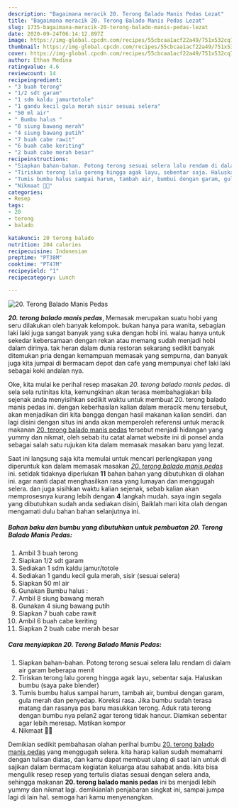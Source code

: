 ```yaml
---
description: "Bagaimana meracik 20. Terong Balado Manis Pedas Lezat"
title: "Bagaimana meracik 20. Terong Balado Manis Pedas Lezat"
slug: 1735-bagaimana-meracik-20-terong-balado-manis-pedas-lezat
date: 2020-09-24T06:14:12.897Z
image: https://img-global.cpcdn.com/recipes/55cbcaa1acf22a49/751x532cq70/20-terong-balado-manis-pedas-foto-resep-utama.jpg
thumbnail: https://img-global.cpcdn.com/recipes/55cbcaa1acf22a49/751x532cq70/20-terong-balado-manis-pedas-foto-resep-utama.jpg
cover: https://img-global.cpcdn.com/recipes/55cbcaa1acf22a49/751x532cq70/20-terong-balado-manis-pedas-foto-resep-utama.jpg
author: Ethan Medina
ratingvalue: 4.6
reviewcount: 14
recipeingredient:
- "3 buah terong"
- "1/2 sdt garam"
- "1 sdm kaldu jamurtotole"
- "1 gandu kecil gula merah sisir sesuai selera"
- "50 ml air"
- " Bumbu halus "
- "8 siung bawang merah"
- "4 siung bawang putih"
- "7 buah cabe rawit"
- "6 buah cabe keriting"
- "2 buah cabe merah besar"
recipeinstructions:
- "Siapkan bahan-bahan. Potong terong sesuai selera lalu rendam di dalam air garam beberapa menit"
- "Tiriskan terong lalu goreng hingga agak layu, sebentar saja. Haluskan bumbu (saya pake blender)"
- "Tumis bumbu halus sampai harum, tambah air, bumbui dengan garam, gula merah dan penyedap. Koreksi rasa. Jika bumbu sudah terasa matang dan rasanya pas baru masukkan terong. Aduk rata terong dengan bumbu nya pelan2 agar terong tidak hancur. Diamkan sebentar agar lebih meresap. Matikan kompor"
- "Nikmaat 💝🍆"
categories:
- Resep
tags:
- 20
- terong
- balado

katakunci: 20 terong balado 
nutrition: 204 calories
recipecuisine: Indonesian
preptime: "PT38M"
cooktime: "PT47M"
recipeyield: "1"
recipecategory: Lunch

---
```



![20. Terong Balado Manis Pedas](https://img-global.cpcdn.com/recipes/55cbcaa1acf22a49/751x532cq70/20-terong-balado-manis-pedas-foto-resep-utama.jpg)

<b><i>20. terong balado manis pedas</i></b>, Memasak merupakan suatu hobi yang seru dilakukan oleh banyak kelompok. bukan hanya para wanita, sebagian laki laki juga sangat banyak yang suka dengan hobi ini. walau hanya untuk sekedar kebersamaan dengan rekan atau memang sudah menjadi hobi dalam dirinya. tak heran dalam dunia restoran sekarang sedikit banyak ditemukan pria dengan kemampuan memasak yang sempurna, dan banyak juga kita jumpai di bermacam depot dan cafe yang mempunyai chef laki laki sebagai koki andalan nya.

Oke, kita mulai ke perihal resep masakan <i>20. terong balado manis pedas</i>. di sela sela rutinitas kita, kemungkinan akan terasa membahagiakan bila sejenak anda menyisihkan sedikit waktu untuk membuat 20. terong balado manis pedas ini. dengan keberhasilan kalian dalam meracik menu tersebut, akan menjadikan diri kita bangga dengan hasil makanan kalian sendiri. dan lagi disini dengan situs ini anda akan memperoleh referensi untuk meracik makanan <u>20. terong balado manis pedas</u> tersebut menjadi hidangan yang yummy dan nikmat, oleh sebab itu catat alamat website ini di ponsel anda sebagai salah satu rujukan kita dalam memasak masakan baru yang lezat.




Saat ini langsung saja kita memulai untuk mencari perlengkapan yang diperuntuk kan dalam memasak masakan <u><i>20. terong balado manis pedas</i></u> ini. setidak tidaknya diperlukan <b>11</b> bahan bahan yang dibutuhkan di olahan ini. agar nanti dapat menghasilkan rasa yang lumayan dan menggugah selera. dan juga sisihkan waktu kalian sejenak, sebab kalian akan memprosesnya kurang lebih dengan <b>4</b> langkah mudah. saya ingin segala yang dibutuhkan sudah anda sediakan disini, Baiklah mari kita olah dengan mengamati dulu bahan bahan selanjutnya ini.

<!--inarticleads1-->

##### Bahan baku dan bumbu yang dibutuhkan untuk pembuatan 20. Terong Balado Manis Pedas:

1. Ambil 3 buah terong
1. Siapkan 1/2 sdt garam
1. Sediakan 1 sdm kaldu jamur/totole
1. Sediakan 1 gandu kecil gula merah, sisir (sesuai selera)
1. Siapkan 50 ml air
1. Gunakan  Bumbu halus :
1. Ambil 8 siung bawang merah
1. Gunakan 4 siung bawang putih
1. Siapkan 7 buah cabe rawit
1. Ambil 6 buah cabe keriting
1. Siapkan 2 buah cabe merah besar




<!--inarticleads2-->

##### Cara menyiapkan 20. Terong Balado Manis Pedas:

1. Siapkan bahan-bahan. Potong terong sesuai selera lalu rendam di dalam air garam beberapa menit
1. Tiriskan terong lalu goreng hingga agak layu, sebentar saja. Haluskan bumbu (saya pake blender)
1. Tumis bumbu halus sampai harum, tambah air, bumbui dengan garam, gula merah dan penyedap. Koreksi rasa. Jika bumbu sudah terasa matang dan rasanya pas baru masukkan terong. Aduk rata terong dengan bumbu nya pelan2 agar terong tidak hancur. Diamkan sebentar agar lebih meresap. Matikan kompor
1. Nikmaat 💝🍆




Demikian sedikit pembahasan olahan perihal bumbu <u>20. terong balado manis pedas</u> yang menggugah selera. kita harap kalian sudah memahami dengan tulisan diatas, dan kamu dapat membuat ulang di saat lain untuk di sajikan dalam bermacam kegiatan keluarga atau sahabat anda. kita bisa mengulik resep resep yang tertulis diatas sesuai dengan selera anda, sehingga makanan <b>20. terong balado manis pedas</b> ini bs menjadi lebih yummy dan nikmat lagi. demikianlah penjabaran singkat ini, sampai jumpa lagi di lain hal. semoga hari kamu menyenangkan.

